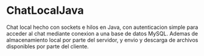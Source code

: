 # ChatLocalJava
Chat local hecho con sockets e hilos en Java, con autenticacion simple para acceder al chat mediante conexion a una base de datos MySQL. Ademas de almacenamiento local por parte del servidor, y envio y descarga de archivos disponibles por parte del cliente.
